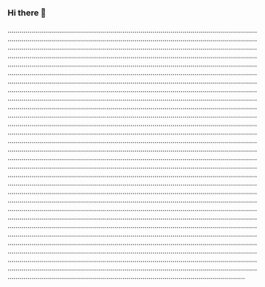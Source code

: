 ### Hi there 👋

..................................................................................................................................................................................................................................................................................................................................................................................................................................................................................................................................................................................................................................................................................................................................................................................................................................................................................................................................................................................................................................................................................................................................................................................................................................................................................................................................................................................................................................................................................................................................................................................................................................................................................................................................................................................................................................................................................................................................................................................................................................................................................................................................................................................................................................................................................................................................................................................................................................................................................................................................................................................................................................................................................................................................................................................................................................................................................................................................................................................................................................................................................................................................................................................................................................................................................................................................................................................................................................................................................................................................................................................................................................................................................................................................................................................................................................................................